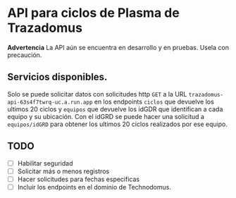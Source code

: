 # API para ciclos de Plasma de Trazadomus

**Advertencia** La API aún se encuentra en desarrollo y en pruebas. Usela con precaución.

## Servicios disponibles.

Solo se puede solicitar datos con solicitudes http `GET` a la URL `trazadomus-api-63s4f7twrq-uc.a.run.app` en los endpoints `ciclos` que devuelve los ultimos 20 ciclos y `equipos` que devuelve los idGDR que identifican a cada equipo y su ubicación. Con el idGRD se puede hacer una solicitud a `equipos/idGRD` para obtener los ultimos 20 ciclos realizados por ese equipo.

## TODO
- [ ] Habilitar seguridad
- [ ] Solicitar más o menos registros
- [ ] Hacer solicitudes para fechas especificas
- [ ] Incluir los endpoints en el dominio de Technodomus.
